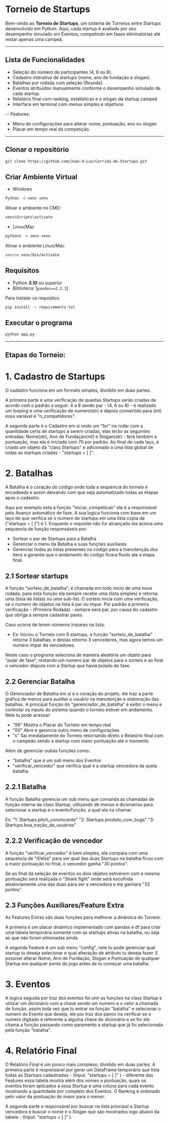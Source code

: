 # Torneio de Startups

Bem-vindo ao **Torneio de Startups**, um sistema de Torneios entre Startups desenvolvido em Python. Aqui, cada startup é avaliada por seu desempenho simulado em Eventos, competindo em fases eliminatórias até restar apenas uma campeã.

---

## Lista de Funcionalidades

- Seleção do número de participantes (4, 6 ou 8).
- Cadastro interativo de startups (nome, ano de fundação e slogan).
- Batalhas por rodada com seleção (Rounds).
- Eventos atribuídos manualmente conforme o desempenho simulado de cada startup.
- Relatório final com ranking, estatísticas e o slogan da startup campeã
- Interface em terminal com menus simples e objetivos

-- Features:
- Menu de configurações para alterar nome, pontuação, ano ou slogan
- Placar em tempo real da competição.

---
## Clonar o repositório
```bash
git clone https://github.com/Joao-H-Luz/Corrida-de-Startups.git
```

## Criar Ambiente Virtual
- Windows
```bash
Python -m venv venv
```
Ativar o ambiente no CMD:
```bash
venv\Scripts\activate
```

- Linux/Mac
```bash
python3 -m venv venv
```
Ativar o ambiente Linux/Mac
```bash
source venv/bin/activate
```

## Requisitos

- Python **3.10** ou superior
- Biblioteca: [`pandas==2.2.3`]

Para instalar os requisitos:

```bash
pip install -r requirements.txt
```

## Executar o programa
```bash
python app.py
```

---

## Etapas do Torneio:

# 1. Cadastro de Startups

O cadastro funciona em um formato simples, dividido em duas partes. 

A primeira parte é uma verificação de quantas Startups serão criadas de acordo com o padrão a seguir: 4 a 8 sendo par - (4, 6 ou 8) - é realizado um looping e uma verificação de numero(str) e depois convertido para (int) essa variável é "n_competidores".

A segunda parte é o Cadastro em si onde um "for" ira rodar com a quantidade certa de startups a serem criadas, elas terão as seguintes entradas: Nome(str), Ano de Fundação(int) e Slogan(str) - terá também a pontuação, mas ela é iniciada com 70 por padrão.
Ao final de cada laço, é criado um objeto da "class Startups" e adicionado a uma lista global de todas as startups criadas - "startups = [ ]".

# 2. Batalhas

A Batalha é o coração do código onde toda a sequencia do torneio é encadeada e assim deixando com que seja automatizado todas as etapas apos o cadastro.

Aqui por exemplo esta a função "iniciar_competicao" ela é a responsável pelo Avanço automático de faze. A sua logica funciona com base em um laço de que verifica se o numero de startups em uma lista copia da ("startups = [ ]") é 1. Enquanto o requisito não for alcançado ela aciona uma sequencia de função responsáveis por:
- Sortear o par de Startups para a Batalha
- Gerenciar o menu da Batalha e suas funções auxiliares
- Gerenciar todas as listas presentes no código para a manutenção dos itens e garantia que o andamento do código ficara fluido ate a etapa final.

## 2.1 Sortear startups

A função "sorteio_de_batalha", é chamada em todo inicio de uma nova rodada, para esta função ela sempre recebe uma (lista simples) e retorna uma (lista de listas) ou uma sub-list.
O sorteio inicia com uma verificação, se o numero de objetos na lista é par ou impar. Por padrão a primeira verificação - (Primeira Rodada) - sempre será par, por causa do cadastro que obriga a sempre cadastrar pares. 

Caso ocorra de terem números impares na lista: 
- Ex: Iniciou o Torneio com 6 startups, a função "sorteio_de_batalha" retorna 3 batalhas, e destas retorno 3 vencedores, mas agora temos um numero impar de vencedores.

Neste caso o programa seleciona de maneira aleatória um objeto para "pular de fase", restando um numero par de objetos para o sorteio e ao final o vencedor disputa com a Startup que havia pulado de fase.

## 2.2 Gerenciar Batalha

O Gerenciador de Batalha em si é o coração do projeto, ele traz a parte gráfica de menus para auxiliar o usuário na manutenção e elaboração das batalhas.
A principal função do "gerenciador_de_batalha" é exibir o menu e controlar os inputs do sistema quando o torneio estiver em andamento. Nele tu pode acessar:

- "99" Mostra o Placar do Torneio em tempo real
- "00" Abre e gerencia outro menu de configurações
- "s" Sai imediatamente do Torneio  retornando direto o Relatório final com o campeão sendo a startup com maior pontuação até o momento.

Além de gerenciar outras funções como:
- "batalha" que é um sub menu dos Eventos
- "verificar_vencedor" que verifica qual é a startup vencedora da quela batalha.

## 2.2.1 Batalha

A função Batalha gerencia um sub menu que comanda as chamadas de função interna da class Startup, utilizando de menus e dicionários para selecionar a startup e o evento/função, a qual ela ira chamar.

Ex:
"1: Startups.pitch_convincente"
"2: Startups.produto_com_bugs"
"3: Startups.boa_tração_de_usuários"

## 2.2.2 Verificação de vencedor

A função "verificar_vencedor" é bem simples, ela compara com uma sequencia de "if/else" para ver qual das duas Startups na batalha ficou com a maior pontuação no final, o vencedor ganha "30 pontos".

Se ao final da seleção de eventos os dois objetos estiverem com a mesma pontuação será realizada o "Shark fight" onde será escolhida aleatoriamente uma das duas para ser a vencedora e ela ganhara "32 pontos".

## 2.3 Funções Auxiliares/Feature Extra

As Features Extras são duas funções para melhorar a dinâmica do Torneio.

A primeira é um placar dinâmico implementado com pandas e df para criar uma tabela temporária somente com as startups ativas na batalha, ou seja as que não foram eliminadas ainda.

A segunda Feature é um sub menu "config", nele tu pode gerenciar qual startup tu deseja selecionar e qual alteração de atributo tu deseja fazer. E possível alterar Nome, Ano de Fundação, Slogan e Pontuação de qualquer Startup em qualquer ponto do jogo antes de tu começar uma batalha.


# 3. Eventos

A logica seguida por traz dos eventos foi unir as funções na class Startup e utilizar um dicionário com a chave sendo um numero e o valor a chamada de função, assim toda vez que tu entrar na função "batalha" e selecionar o numero do Evento que deseja, ele por traz dos panos ira verificar se o numero digitado é referente a alguma chave do dicionário e se for ele chama a função passando como paramento a startup que já foi selecionada pela função "batalha".


# 4. Relatório Final

O Relatório Final é um pouco mais complexo, dividido em duas partes.
A primeira parte é responsável por gerar um DataFrame temporário que lista todas as Startups cadastradas - (Input: "startups = [ ]" ) - diferente das Features essa tabela mostra além dos nomes e pontuação, quais os eventos foram aplicados a essa Sturtup e uma coluna para cada evento mostrando a quantidade por completo dos Eventos. O Ranking é ordenado pelo valor da pontuação do maior para o menor.

A segunda parte e responsável por buscar na lista principal a Startup vencedora e buscar o nome e o Slogan que são mostrados logo abaixo da tabela - (Input: "startups = [ ]" ).